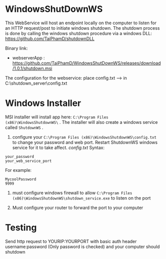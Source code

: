 # WindowsShutDownWS
This WebService will host an endpoint locally on the computer to listen for an HTTP request/post to initiate windows shutdown. The shutdown process is done by calling the windows shutdown procedure via a windows DLL:
https://github.com/TaiPhamD/shutdownDLL 

Binary link: 
- webserverApp : https://github.com/TaiPhamD/WindowsShutDownWS/releases/download/1.0.1/shutdown.msi

The configuration for the webservice: 
place config.txt --> in C:\shutdown_server\config.txt




# Windows Installer
MSI installer will install app here:
```C:\Program Files (x86)\WindowsShutdownWS\``` . The installer will also create a windows service called
```ShutdownWS``` .


1. configure your ```C:\Program Files (x86)\WindowsShutdownWS\config.txt``` to change your password and web port.  Restart ShutdownWS windows service for it to take affect.
        *config.txt* Syntax:
```
your_password
your_web_service_port
```
For example:
```
MycoolPassword
9999
```


1. must configure windows firewall to allow ```C:\Program Files (x86)\WindowsShutdownWS\shutdown_service.exe``` to listen on the port

1. Must configure your router to forward the port to your computer


# Testing

Send http request to YOURIP:YOURPORT with basic auth header username:password  (Only password is checked) and your computer should shutdown


